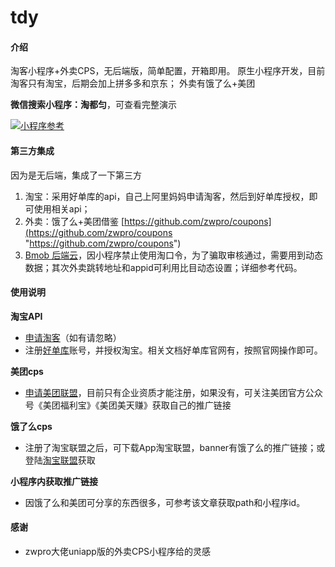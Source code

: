 # tdy

#### 介绍
淘客小程序+外卖CPS，无后端版，简单配置，开箱即用。
原生小程序开发，目前淘客只有淘宝，后期会加上拼多多和京东；
外卖有饿了么+美团

**微信搜索小程序：淘都匀**，可查看完整演示


[![小程序参考](https://image.lingyikz.cn/gh_61880654aae9_258.jpg "小程序参考")](https://image.lingyikz.cn/gh_61880654aae9_258.jpg "小程序参考")

#### 第三方集成
因为是无后端，集成了一下第三方
1.  淘宝：采用好单库的api，自己上阿里妈妈申请淘客，然后到好单库授权，即可使用相关api；
2.  外卖：饿了么+美团借鉴 [https://github.com/zwpro/coupons](https://github.com/zwpro/coupons "https://github.com/zwpro/coupons")
3.  [Bmob 后端云](https://www.bmob.cn/ "Bmob 后端云")，因小程序禁止使用淘口令，为了骗取审核通过，需要用到动态数据；其次外卖跳转地址和appid可利用比目动态设置；详细参考代码。

#### 使用说明

**淘宝API**
- [申请淘客](https://pub.alimama.com/ "申请淘客")（如有请忽略）
- 注册[好单库](https://www.haodanku.com/ "好单库")账号，并授权淘宝。相关文档好单库官网有，按照官网操作即可。

**美团cps**
- [申请美团联盟](https://union.meituan.com/ "申请美团联盟")，目前只有企业资质才能注册，如果没有，可关注美团官方公众号《美团福利宝》《美团美天赚》获取自己的推广链接

**饿了么cps**
- 注册了淘宝联盟之后，可下载App淘宝联盟，banner有饿了么的推广链接；或登陆[淘宝联盟](https://pub.alimama.com "淘宝联盟")获取

**小程序内获取推广链接**
- 因饿了么和美团可分享的东西很多，可参考该文章获取path和小程序id。



#### 感谢

- zwpro大佬uniapp版的外卖CPS小程序给的灵感
